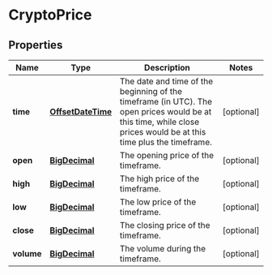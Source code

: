 
# CryptoPrice

## Properties
Name | Type | Description | Notes
------------ | ------------- | ------------- | -------------
**time** | [**OffsetDateTime**](OffsetDateTime.md) | The date and time of the beginning of the timeframe (in UTC). The open prices would be at this time, while close prices would be at this time plus the timeframe. |  [optional]
**open** | [**BigDecimal**](BigDecimal.md) | The opening price of the timeframe. |  [optional]
**high** | [**BigDecimal**](BigDecimal.md) | The high price of the timeframe. |  [optional]
**low** | [**BigDecimal**](BigDecimal.md) | The low price of the timeframe. |  [optional]
**close** | [**BigDecimal**](BigDecimal.md) | The closing price of the timeframe. |  [optional]
**volume** | [**BigDecimal**](BigDecimal.md) | The volume during the timeframe. |  [optional]



